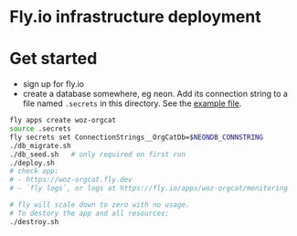 # Fly.io infrastructure deployment

# Get started
- sign up for fly.io
- create a database somewhere, eg neon. Add its connection string to a file
  named `.secrets` in this directory. See the [example file](.secrets.example).

```sh
fly apps create woz-orgcat
source .secrets
fly secrets set ConnectionStrings__OrgCatDb=$NEONDB_CONNSTRING
./db_migrate.sh
./db_seed.sh   # only required on first run
./deploy.sh
# check app:
# - https://woz-orgcat.fly.dev
# - `fly logs`, or logs at https://fly.io/apps/woz-orgcat/monitoring

# fly will scale down to zero with no usage.
# To destory the app and all resources:
./destroy.sh
```
